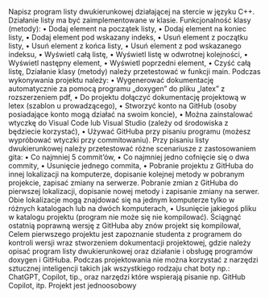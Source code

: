 Napisz program listy dwukierunkowej działającej na stercie w języku C++. Działanie listy ma być
zaimplementowane w klasie. Funkcjonalność klasy (metody):
• Dodaj element na początek listy,
• Dodaj element na koniec listy,
• Dodaj element pod wskazany indeks,
• Usuń element z początku listy,
• Usuń element z końca listy,
• Usuń element z pod wskazanego indeksu,
• Wyświetl całą listę,
• Wyświetl listę w odwrotnej kolejności,
• Wyświetl następny element,
• Wyświetl poprzedni element,
• Czyść całą listę,
Działanie klasy (metody) należy przetestować w funkcji main.
Podczas wykonywania projektu należy:
• Wygenerować dokumentację automatycznie za pomocą programu „doxygen” do pliku „latex”
z rozszerzeniem pdf,
• Do projektu dołączyć dokumentację projektową w letex (szablon u prowadzącego),
• Stworzyć konto na GitHub (osoby posiadające konto mogą działać na swoim koncie),
• Można zainstalować wtyczkę do Visual Code lub Visual Studio (zależy od środowiska
z będziecie korzystać),
• Używać GitHuba przy pisaniu programu (możesz wypróbować wtyczki przy commitowaniu).
Przy pisaniu listy dwukierunkowej należy przetestować różne scenariusze z zastosowaniem gita:
• Co najmniej 5 commit’ów,
• Co najmniej jedno cofnięcie się o dwa commity,
• Usunięcie jednego commita,
• Pobranie projektu z GitHuba do innej lokalizacji na komputerze, dopisanie kolejnej metody
w pobranym projekcie, zapisać zmiany na serwerze. Pobranie zmian z GitHuba do pierwszej
lokalizacji, dopisanie nowej metody i zapisanie zmiany na serwer. Obie lokalizacje mogą
znajdować się na jednym komputerze tylko w różnych katalogach lub na dwóch komputerach,
• Usunięcie jakiegoś pliku w katalogu projektu (program nie może się nie kompilować).
Ściągnąć ostatnią poprawną wersję z GitHuba aby znów projekt się kompilował,
Celem pierwszego projektu jest zapoznanie studenta z programem do kontroli wersji wraz
stworzeniem dokumentacji projektowej, gdzie należy opisać program listy dwukierunkowej oraz
działanie i obsługę programów doxygen i GitHuba.
Podczas projektowania nie można korzystać z narzędzi sztucznej inteligencji takich jak wszystkiego
rodzaju chat boty np.: ChatGPT, Copilot, tip., oraz narzędzi które wspierają pisanie np. GitHub Copilot,
itp.
Projekt jest jednoosobowy
